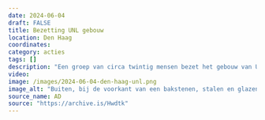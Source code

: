 ```yaml
---
date: 2024-06-04
draft: FALSE
title: Bezetting UNL gebouw
location: Den Haag
coordinates: 
category: acties
tags: []
description: "Een groep van circa twintig mensen bezet het gebouw van Universiteiten van Nederland in Den Haag. Een aantal van hen weet op de afdakking boven de ingang te komen en verschanst zich daar."
video: 
image: /images/2024-06-04-den-haag-unl.png
image_alt: "Buiten, bij de voorkant van een bakstenen, stalen en glazen gebouw, staat en zit een twintigtal personen met posters, Palestijnse vlaggen en grote spandoeken met daarop de teksten (in Nederlands en Engels): 'Boycot en desinvesteer', en 'Nederlandse universiteiten medeplichting aan ...' [onleesbaar]. Zes van hen zitten bovenop het portaal van de ingang. Het grootste gedeelte draagt keffiyeh en maakt met hun vingers het 'V'-teken van overwinning. "
source_name: AD
source: "https://archive.is/Hwdtk"
---
```

